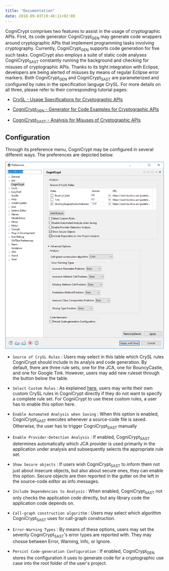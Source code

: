 ```yaml
---
title: "Documentation"
date: 2018-09-03T19:48:11+02:00
---
```


CogniCrypt comprises two features to assist in the usage of cryptographic APIs. First, its code generator CogniCrypt<sub>GEN</sub> may generate code wrappers around cryptographic APIs that implement programming tasks involving cryptography. Currently, CogniCrypt<sub>GEN</sub> supports code generation for five such tasks. CogniCrypt also employs a suite of static code analyses CogniCrypt<sub>SAST</sub> constantly running the background and checking for misuses of cryptographic APIs. Thanks to its tight integration with Eclipse, developers are being alerted of misuses by means of regular Eclipse error markers. Both CogniCrypt<sub>GEN</sub> and CogniCrypt<sub>SAST</sub> are parameterized and configured by rules in the specification languge CrySL. For more details on all three, please refer to their corresponding tutorial pages:

* [CrySL - Usage Specifications for Cryptographic APIs](code-generation)

* [CogniCrypt<sub>GEN</sub> - Generator for Code Examples for Cryptographic APIs](code-generation)

* [CogniCrypt<sub>SAST</sub> - Analysis for Misuses of Cryptographic APIs](code-analysis)

## Configuration

Through its preference menu, CogniCrypt may be configured in several different ways. The preferences are depicted below.

<div class="imgbox">
    <img class="center-fit" src='./preferences.png' alt="Preferences">
</div>

* `Source of CrySL Rules` : Users may select in this table which CrySL rules CogniCrypt should include in its analyis and code generation. By default, there are three rule sets, one for the JCA, one for BouncyCastle, and one for Google Tink. However, users may add new ruleset through the button below the table.

* `Select Custom Rules` : As explained [here](crysl), users may write their own custom CrySL rules in CogniCrypt directly if they do not want to specify a complete rule set. For CogniCrypt to use these custom rules, a user has to enable this option here.

* `Enable Automated Analysis when Saving` : When this option is enabled, CogniCrypt<sub>SAST</sub> executes whenever a source-code file is saved. Otherwise, the user has to trigger CogniCrypt<sub>SAST</sub> manually

* `Enable Provider-Detection Analysis` : If enabled, CogniCrypt<sub>SAST</sub> determines automatically which JCA provider is used primarily in the application under analysis and subsequently selects the appropriate  rule set. 

* `Show Secure objects` : If users wish CogniCrypt<sub>SAST</sub> to inform them not just about insecure objects, but also about secure ones, they can enable this option. Secure objects are then reported in the gutter on the left in the source-code editor as info messages. 

* `Include Dependencies to Analysis` : When enabled, CogniCrypt<sub>SAST</sub> not only checks the application code directly, but any library code the application code depends on.

* `Call-graph construction algorithm` : Users may select which algorithm CogniCrypt<sub>SAST</sub> uses for call-graph construction.

* `Error-Warning Types` : By means of these options, users may set the severity CogniCrypt<sub>SAST</sub>'s error types are reported with. They may chosse between Error, Warning, Info, or Ignore.

* `Persist Code-generation Configuration` : If enabled, CogniCrypt<sub>GEN</sub> stores the configuration it uses to generate code for a cryptographic use case into the root folder of the user's project.
